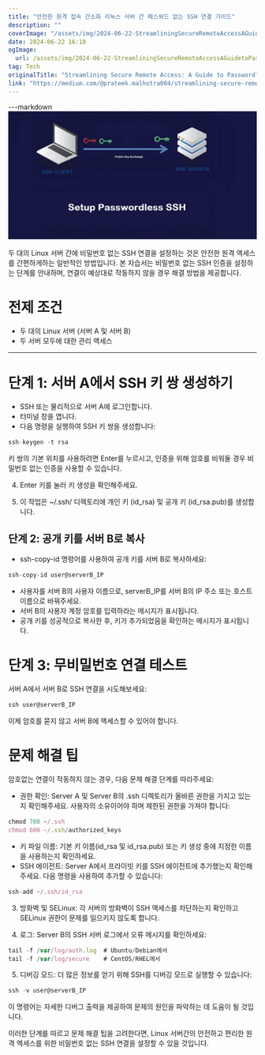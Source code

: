 ```yaml
---
title: "안전한 원격 접속 간소화 리눅스 서버 간 패스워드 없는 SSH 연결 가이드"
description: ""
coverImage: "/assets/img/2024-06-22-StreamliningSecureRemoteAccessAGuidetoPasswordlessSSHConnectionsBetweenLinuxServers_0.png"
date: 2024-06-22 16:10
ogImage: 
  url: /assets/img/2024-06-22-StreamliningSecureRemoteAccessAGuidetoPasswordlessSSHConnectionsBetweenLinuxServers_0.png
tag: Tech
originalTitle: "Streamlining Secure Remote Access: A Guide to Passwordless SSH Connections Between Linux Servers"
link: "https://medium.com/@prateek.malhotra004/streamlining-secure-remote-access-a-guide-to-passwordless-ssh-connections-between-linux-servers-8c26bb008af9"
---
```



---markdown
![SSH Connection](/assets/img/2024-06-22-StreamliningSecureRemoteAccessAGuidetoPasswordlessSSHConnectionsBetweenLinuxServers_0.png)

두 대의 Linux 서버 간에 비밀번호 없는 SSH 연결을 설정하는 것은 안전한 원격 액세스를 간편하게하는 일반적인 방법입니다. 본 자습서는 비밀번호 없는 SSH 인증을 설정하는 단계를 안내하며, 연결이 예상대로 작동하지 않을 경우 해결 방법을 제공합니다.

# 전제 조건

- 두 대의 Linux 서버 (서버 A 및 서버 B)
- 두 서버 모두에 대한 관리 액세스
---

<div class="content-ad"></div>

# 단계 1: 서버 A에서 SSH 키 쌍 생성하기

- SSH 또는 물리적으로 서버 A에 로그인합니다.
- 터미널 창을 엽니다.
- 다음 명령을 실행하여 SSH 키 쌍을 생성합니다:

```js
ssh-keygen -t rsa
```

키 쌍의 기본 위치를 사용하려면 Enter를 누르시고, 인증을 위해 암호를 비워둘 경우 비밀번호 없는 인증을 사용할 수 있습니다.

<div class="content-ad"></div>

4. Enter 키를 눌러 키 생성을 확인해주세요.

5. 이 작업은 ~/.ssh/ 디렉토리에 개인 키 (id_rsa) 및 공개 키 (id_rsa.pub)를 생성합니다.

## 단계 2: 공개 키를 서버 B로 복사

- ssh-copy-id 명령어를 사용하여 공개 키를 서버 B로 복사하세요:

<div class="content-ad"></div>

```js
ssh-copy-id user@serverB_IP
```

- 사용자를 서버 B의 사용자 이름으로, serverB_IP를 서버 B의 IP 주소 또는 호스트 이름으로 바꿔주세요.
- 서버 B의 사용자 계정 암호를 입력하라는 메시지가 표시됩니다.
- 공개 키를 성공적으로 복사한 후, 키가 추가되었음을 확인하는 메시지가 표시됩니다.

# 단계 3: 무비밀번호 연결 테스트

서버 A에서 서버 B로 SSH 연결을 시도해보세요:

<div class="content-ad"></div>

```js
ssh user@serverB_IP
```

이제 암호를 묻지 않고 서버 B에 액세스할 수 있어야 합니다.

# 문제 해결 팁

암호없는 연결이 작동하지 않는 경우, 다음 문제 해결 단계를 따라주세요:

<div class="content-ad"></div>

- 권한 확인: Server A 및 Server B의 .ssh 디렉토리가 올바른 권한을 가지고 있는지 확인해주세요. 사용자의 소유이어야 하며 제한된 권한을 가져야 합니다:

```js
chmod 700 ~/.ssh 
chmod 600 ~/.ssh/authorized_keys
```

- 키 파일 이름: 기본 키 이름(id_rsa 및 id_rsa.pub) 또는 키 생성 중에 지정한 이름을 사용하는지 확인하세요.
- SSH 에이전트: Server A에서 프라이빗 키를 SSH 에이전트에 추가했는지 확인해주세요. 다음 명령을 사용하여 추가할 수 있습니다:

```js
ssh-add ~/.ssh/id_rsa
```

<div class="content-ad"></div>

3. 방화벽 및 SELinux: 각 서버의 방화벽이 SSH 액세스를 차단하는지 확인하고 SELinux 권한이 문제를 일으키지 않도록 합니다.

4. 로그: Server B의 SSH 서버 로그에서 오류 메시지를 확인하세요:

```js
tail -f /var/log/auth.log  # Ubuntu/Debian에서
tail -f /var/log/secure    # CentOS/RHEL에서
```

5. 디버깅 모드: 더 많은 정보를 얻기 위해 SSH를 디버깅 모드로 실행할 수 있습니다:

<div class="content-ad"></div>

```js
ssh -v user@serverB_IP
```

이 명령어는 자세한 디버그 출력을 제공하여 문제의 원인을 파악하는 데 도움이 될 것입니다.

이러한 단계를 따르고 문제 해결 팁을 고려한다면, Linux 서버간의 안전하고 편리한 원격 액세스를 위한 비밀번호 없는 SSH 연결을 설정할 수 있을 것입니다.
